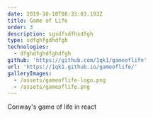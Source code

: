 ```yaml
---
date: 2019-10-10T08:33:03.193Z
title: Game of Life
order: 3
description: sgsdfsdfhsdfgh
type: sdfghfgdhdfgh
technologies:
  - dfghdfghdfghdfgh
github: 'https://github.com/1qk1/gameoflife'
url: 'https://1qk1.github.io/gameoflife/'
galleryImages:
  - /assets/gameoflife-logo.png
  - /assets/gameoflife.png
---
```

Conway's game of life in react
